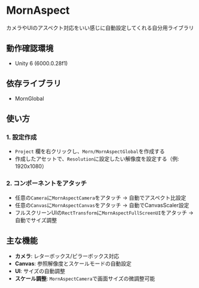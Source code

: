 # MornAspect

カメラやUIのアスペクト対応をいい感じに自動設定してくれる自分用ライブラリ

## 動作確認環境

- Unity 6 (6000.0.28f1)

## 依存ライブラリ

- MornGlobal

## 使い方

### 1. 設定作成
- `Project` 欄を右クリックし、`Morn/MornAspectGlobal`を作成する
- 作成したアセットで、`Resolution`に設定したい解像度を設定する（例: 1920x1080）

### 2. コンポーネントをアタッチ
- 任意の`Camera`に`MornAspectCamera`をアタッチ → 自動でアスペクト比設定
- 任意の`Canvas`に`MornAspectCanvas`をアタッチ → 自動でCanvasScaler設定  
- フルスクリーンUIの`RectTransform`に`MornAspectFullScreenUI`をアタッチ → 自動でサイズ調整

## 主な機能

- **カメラ**: レターボックス/ピラーボックス対応
- **Canvas**: 参照解像度とスケールモードの自動設定
- **UI**: サイズの自動調整
- **スケール調整**: `MornAspectCamera`で画面サイズの微調整可能
